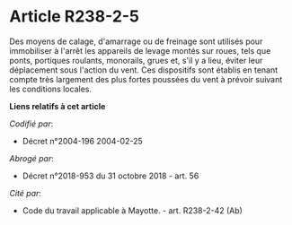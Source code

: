 # Article R238-2-5

Des moyens de calage, d'amarrage ou de freinage sont utilisés pour immobiliser à l'arrêt les appareils de levage montés sur
roues, tels que ponts, portiques roulants, monorails, grues et, s'il y a lieu, éviter leur déplacement sous l'action du vent.
Ces dispositifs sont établis en tenant compte très largement des plus fortes poussées du vent à prévoir suivant les
conditions locales.

**Liens relatifs à cet article**

_Codifié par_:

  - Décret n°2004-196 2004-02-25

_Abrogé par_:

  - Décret n°2018-953 du 31 octobre 2018 - art. 56

_Cité par_:

  - Code du travail applicable à Mayotte. - art. R238-2-42 (Ab)
